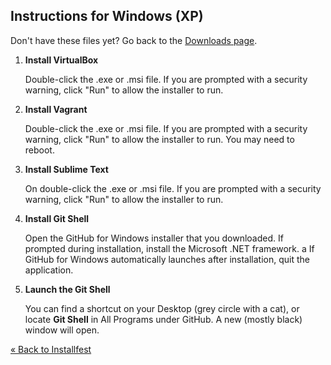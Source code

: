 ## Instructions for Windows (XP)

<div class="alert alert-info">
Don't have these files yet? Go back to the <a href="/downloads">Downloads page</a>.
</div>

 1. **Install VirtualBox**

    Double-click the .exe or .msi file. If you are prompted with a
    security warning, click "Run" to allow the installer to run.

 2. **Install Vagrant**

    Double-click the .exe or .msi file. If you are prompted with a
    security warning, click "Run" to allow the installer to run. You may
    need to reboot.

 3. **Install Sublime Text**

    On double-click the .exe or .msi file. If you are prompted with a
    security warning, click "Run" to allow the installer to run.

 4. **Install Git Shell**

    Open the GitHub for Windows installer that you downloaded. If
    prompted during installation, install the Microsoft .NET framework.
    a If GitHub for Windows automatically launches after installation,
    quit the application.

 5. **Launch the Git Shell**

    You can find a shortcut on your Desktop (grey
    circle with a cat), or locate **Git Shell** in All Programs under
    GitHub. A new (mostly black) window will open.

[« Back to Installfest](/installfest)
